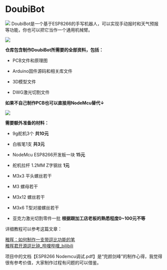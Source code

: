 # DoubiBot

![](https://pic4.zhimg.com/v2-fc327e9424641f19b9c4b6d9473dcf40_1200x500.jpg)
DoubiBot是一个基于ESP8266的手写机器人，可以实现手动报时和天气预报等功能，你也可以把它当作一个通用机械臂。

![](https://pic2.zhimg.com/80/v2-0708b47ec3e3099b079629bbacb2c8b1_hd.jpg)

**仓库包含制作DoubiBot所需要的全部资料，包括：**

- PCB文件和原理图

- Arduino固件源码和相关库文件

- 3D模型文件

- DWG激光切割文件

  

**如果不自己制作PCB也可以直接用NodeMcu替代↓**

  ![](https://pic2.zhimg.com/80/v2-5eec44ce17870ea8660160b2b2537a09_hd.jpg)

  

**需要额外准备的材料：**

- 9g舵机3个 **共10元**

- 白板笔1支 **共3元**

- NodeMcu ESP8266开发板一块 **15元**

- 舵机拉杆 1.2MM Z字钢丝 **1元**

- M3x3 平头螺丝若干

- M3 螺母若干

- M3x12 螺丝若干

- M3x6 T型对接螺丝若干

- 亚克力激光切割零件一批 **根据跟加工店老板的熟悉程度0~100元不等**



详细教程可以参考这篇文章：

[稚晖：如何制作一支带逗比功能的笔](https://zhuanlan.zhihu.com/p/67700105)  
[稚晖君开源逗比钟_哔哩哔哩_bilibili](https://www.bilibili.com/video/BV1XP4y1p7W3?spm_id_from=333.999.0.0)

项目中的文档【ESP8266 Nodemcu调试.pdf】是“完颜剑峰”的制作心得，我觉得很有参考价值，大家制作过程有问题的可以借鉴。


